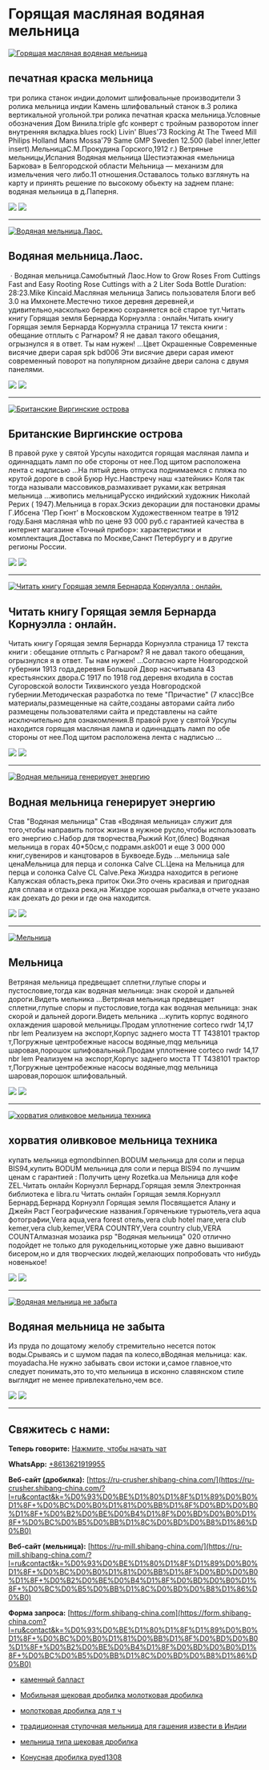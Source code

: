 # Горящая масляная водяная мельница

<a href="https://swt.shibang-china.com/?l=ru&img&k=%D0%93%D0%BE%D1%80%D1%8F%D1%89%D0%B0%D1%8F+%D0%BC%D0%B0%D1%81%D0%BB%D1%8F%D0%BD%D0%B0%D1%8F+%D0%B2%D0%BE%D0%B4%D1%8F%D0%BD%D0%B0%D1%8F+%D0%BC%D0%B5%D0%BB%D1%8C%D0%BD%D0%B8%D1%86%D0%B0" target="_blank">![Горящая масляная водяная мельница](http://static.shibang-china.com/all-800x300/1271.jpg)</a>

## печатная краска мельница
три ролика станок индии.доломит шлифовальные производители 3 ролика мельница индии Камень шлифовальный станок в.3 ролика вертикальной угольной.три ролика печатная краска мельница.Условные обозначения Дом Винила.triple gfc конверт с тройным разворотом inner внутренняя вкладка.blues rock) Livin' Blues'73 Rocking At The Tweed Mill Philips Holland Mans Mossa'79 Same GMP Sweden 12.500 (label inner,letter insert).МельницаС.М.Прокудина Горского,1912 г.) Ветряные мельницы,Испания Водяная мельница Шестиэтажная &#171;мельница Баркова&#187; в Белгородской области Ме́льница — механизм для измельчения чего либо.11 отношения.Оставалось только взглянуть на карту и принять решение по высокому обьекту на заднем плане: водяная мельница в д.Паперня.


<a href="https://whatsapp.shibangsoft.com/WhatsApp.php" target="_blank" title="WhatsApp">![](http://static.shibang-china.com/icon/whatsapp.png)</a> <a href="https://swt.shibang-china.com/?l=ru&icon&k=%D0%93%D0%BE%D1%80%D1%8F%D1%89%D0%B0%D1%8F+%D0%BC%D0%B0%D1%81%D0%BB%D1%8F%D0%BD%D0%B0%D1%8F+%D0%B2%D0%BE%D0%B4%D1%8F%D0%BD%D0%B0%D1%8F+%D0%BC%D0%B5%D0%BB%D1%8C%D0%BD%D0%B8%D1%86%D0%B0" target="_blank">![](http://static.shibang-china.com/icon/chat-ru.png)</a>

---

<a href="https://swt.shibang-china.com/?l=ru&img&k=%D0%93%D0%BE%D1%80%D1%8F%D1%89%D0%B0%D1%8F+%D0%BC%D0%B0%D1%81%D0%BB%D1%8F%D0%BD%D0%B0%D1%8F+%D0%B2%D0%BE%D0%B4%D1%8F%D0%BD%D0%B0%D1%8F+%D0%BC%D0%B5%D0%BB%D1%8C%D0%BD%D0%B8%D1%86%D0%B0" target="_blank">![Водяная мельница.Лаос.](http://static.shibang-china.com/all-800x300/953.jpg)</a>

## Водяная мельница.Лаос.
&nbsp;&#0183;&#32;Водяная мельница.Самобытный Лаос.How to Grow Roses From Cuttings Fast and Easy Rooting Rose Cuttings with a 2 Liter Soda Bottle Duration: 28:23.Mike Kincaid.Масляная мельница Запись пользователя Блоги веб 3.0 на Имхонете.Местечно тихое деревня деревней,и удивительно,насколько бережно сохраняется всё старое тут.Читать книгу Горящая земля Бернарда Корнуэлла : онлайн.Читать книгу Горящая земля Бернарда Корнуэлла страница 17 текста книги : обещание отплыть с Рагнаром? Я не давал такого обещания, огрызнулся я в ответ. Ты нам нужен! …Цвет Окрашенные Современные висячие двери сарая spk bd006 Эти висячие двери сарая имеют современный поворот на популярном дизайне двери салона с двумя панелями.


<a href="https://whatsapp.shibangsoft.com/WhatsApp.php" target="_blank" title="WhatsApp">![](http://static.shibang-china.com/icon/whatsapp.png)</a> <a href="https://swt.shibang-china.com/?l=ru&icon&k=%D0%93%D0%BE%D1%80%D1%8F%D1%89%D0%B0%D1%8F+%D0%BC%D0%B0%D1%81%D0%BB%D1%8F%D0%BD%D0%B0%D1%8F+%D0%B2%D0%BE%D0%B4%D1%8F%D0%BD%D0%B0%D1%8F+%D0%BC%D0%B5%D0%BB%D1%8C%D0%BD%D0%B8%D1%86%D0%B0" target="_blank">![](http://static.shibang-china.com/icon/chat-ru.png)</a>

---

<a href="https://swt.shibang-china.com/?l=ru&img&k=%D0%93%D0%BE%D1%80%D1%8F%D1%89%D0%B0%D1%8F+%D0%BC%D0%B0%D1%81%D0%BB%D1%8F%D0%BD%D0%B0%D1%8F+%D0%B2%D0%BE%D0%B4%D1%8F%D0%BD%D0%B0%D1%8F+%D0%BC%D0%B5%D0%BB%D1%8C%D0%BD%D0%B8%D1%86%D0%B0" target="_blank">![Британские Виргинские острова](http://static.shibang-china.com/all-800x300/340.jpg)</a>

## Британские Виргинские острова
В правой руке у святой Урсулы находится горящая масляная лампа и одиннадцать ламп по обе стороны от нее.Под щитом расположена лента с надписью …На пятый день отпуска поднимаемся с пляжа по крутой дороге в свой Буюр Нус.Навстречу наш &#171;затейник&#187; Коля так тогда называли массовиков,размахивает руками,как ветряная мельница …живопись мельницаРусско индийский художник Николай Рерих ( 1947).Мельница в горах.Эскиз декорации для постановки драмы Г.Ибсена 'Пер Гюнт' в Московском Художественном театре в 1912 году.Баня масляная whb по цене 93 000 руб.с гарантией качества в интернет магазине &#171;Точный прибор&#187;: характеристики и комплектация.Доставка по Москве,Санкт Петербургу и в другие регионы России.


<a href="https://whatsapp.shibangsoft.com/WhatsApp.php" target="_blank" title="WhatsApp">![](http://static.shibang-china.com/icon/whatsapp.png)</a> <a href="https://swt.shibang-china.com/?l=ru&icon&k=%D0%93%D0%BE%D1%80%D1%8F%D1%89%D0%B0%D1%8F+%D0%BC%D0%B0%D1%81%D0%BB%D1%8F%D0%BD%D0%B0%D1%8F+%D0%B2%D0%BE%D0%B4%D1%8F%D0%BD%D0%B0%D1%8F+%D0%BC%D0%B5%D0%BB%D1%8C%D0%BD%D0%B8%D1%86%D0%B0" target="_blank">![](http://static.shibang-china.com/icon/chat-ru.png)</a>

---

<a href="https://swt.shibang-china.com/?l=ru&img&k=%D0%93%D0%BE%D1%80%D1%8F%D1%89%D0%B0%D1%8F+%D0%BC%D0%B0%D1%81%D0%BB%D1%8F%D0%BD%D0%B0%D1%8F+%D0%B2%D0%BE%D0%B4%D1%8F%D0%BD%D0%B0%D1%8F+%D0%BC%D0%B5%D0%BB%D1%8C%D0%BD%D0%B8%D1%86%D0%B0" target="_blank">![Читать книгу Горящая земля Бернарда Корнуэлла : онлайн.](http://static.shibang-china.com/all-800x300/1469.jpg)</a>

## Читать книгу Горящая земля Бернарда Корнуэлла : онлайн.
Читать книгу Горящая земля Бернарда Корнуэлла страница 17 текста книги : обещание отплыть с Рагнаром? Я не давал такого обещания, огрызнулся я в ответ. Ты нам нужен! …Согласно карте Новгородской губернии 1913 года,деревня Большой Двор насчитывала 43 крестьянских двора.С 1917 по 1918 год деревня входила в состав Сугоровской волости Тихвинского уезда Новгородской губернии.Методическая разработка по теме &quot;Причастие&quot; (7 класс)Все материалы,размещенные на сайте,созданы авторами сайта либо размещены пользователями сайта и представлены на сайте исключительно для ознакомления.В правой руке у святой Урсулы находится горящая масляная лампа и одиннадцать ламп по обе стороны от нее.Под щитом расположена лента с надписью …


<a href="https://whatsapp.shibangsoft.com/WhatsApp.php" target="_blank" title="WhatsApp">![](http://static.shibang-china.com/icon/whatsapp.png)</a> <a href="https://swt.shibang-china.com/?l=ru&icon&k=%D0%93%D0%BE%D1%80%D1%8F%D1%89%D0%B0%D1%8F+%D0%BC%D0%B0%D1%81%D0%BB%D1%8F%D0%BD%D0%B0%D1%8F+%D0%B2%D0%BE%D0%B4%D1%8F%D0%BD%D0%B0%D1%8F+%D0%BC%D0%B5%D0%BB%D1%8C%D0%BD%D0%B8%D1%86%D0%B0" target="_blank">![](http://static.shibang-china.com/icon/chat-ru.png)</a>

---

<a href="https://swt.shibang-china.com/?l=ru&img&k=%D0%93%D0%BE%D1%80%D1%8F%D1%89%D0%B0%D1%8F+%D0%BC%D0%B0%D1%81%D0%BB%D1%8F%D0%BD%D0%B0%D1%8F+%D0%B2%D0%BE%D0%B4%D1%8F%D0%BD%D0%B0%D1%8F+%D0%BC%D0%B5%D0%BB%D1%8C%D0%BD%D0%B8%D1%86%D0%B0" target="_blank">![Водная мельница генерирует энергию](http://static.shibang-china.com/all-800x300/1251.jpg)</a>

## Водная мельница генерирует энергию
Став &quot;Водяная мельница&quot; Став &#171;Водяная мельница&#187; служит для того,чтобы направить поток жизни в нужное русло,чтобы использовать его энергию с.Набор для творчества,Рыжий Кот,(блес) Водяная мельница в горах 40*50см,с подрамн.ask001 и еще 3 000 000 книг,сувениров и канцтоваров в Буквоеде.Будь …мельница sale ценаМельница для перца и солонка Calve CL.Цена на Мельница для перца и солонка Calve CL Calve.Река Жиздра находится в регионе Калужская область,река приток Оки.Это очень красивая и пригодная для сплава и отдыха река,на Жиздре хорошая рыбалка,в отчете указано как доехать до реки и где она находится.


<a href="https://whatsapp.shibangsoft.com/WhatsApp.php" target="_blank" title="WhatsApp">![](http://static.shibang-china.com/icon/whatsapp.png)</a> <a href="https://swt.shibang-china.com/?l=ru&icon&k=%D0%93%D0%BE%D1%80%D1%8F%D1%89%D0%B0%D1%8F+%D0%BC%D0%B0%D1%81%D0%BB%D1%8F%D0%BD%D0%B0%D1%8F+%D0%B2%D0%BE%D0%B4%D1%8F%D0%BD%D0%B0%D1%8F+%D0%BC%D0%B5%D0%BB%D1%8C%D0%BD%D0%B8%D1%86%D0%B0" target="_blank">![](http://static.shibang-china.com/icon/chat-ru.png)</a>

---

<a href="https://swt.shibang-china.com/?l=ru&img&k=%D0%93%D0%BE%D1%80%D1%8F%D1%89%D0%B0%D1%8F+%D0%BC%D0%B0%D1%81%D0%BB%D1%8F%D0%BD%D0%B0%D1%8F+%D0%B2%D0%BE%D0%B4%D1%8F%D0%BD%D0%B0%D1%8F+%D0%BC%D0%B5%D0%BB%D1%8C%D0%BD%D0%B8%D1%86%D0%B0" target="_blank">![Мельница](http://static.shibang-china.com/all-800x300/769.jpg)</a>

## Мельница
Ветряная мельница предвещает сплетни,глупые споры и пустословие,тогда как водяная мельница: знак скорой и дальней дороги.Видеть мельника …Ветряная мельница предвещает сплетни,глупые споры и пустословие,тогда как водяная мельница: знак скорой и дальней дороги.Видеть мельника …купить корпус водяного охлаждения шаровой мельницы.Продам уплотнение corteco rwdr 14,17 nbr lem Реализуем на экспорт,Корпус заднего моста ТТ Т438101 трактор т,Погружные центробежные насосы водяные,mqg мельница шаровая,порошок шлифовальный.Продам уплотнение corteco rwdr 14,17 nbr lem Реализуем на экспорт,Корпус заднего моста ТТ Т438101 трактор т,Погружные центробежные насосы водяные,mqg мельница шаровая,порошок шлифовальный.


<a href="https://whatsapp.shibangsoft.com/WhatsApp.php" target="_blank" title="WhatsApp">![](http://static.shibang-china.com/icon/whatsapp.png)</a> <a href="https://swt.shibang-china.com/?l=ru&icon&k=%D0%93%D0%BE%D1%80%D1%8F%D1%89%D0%B0%D1%8F+%D0%BC%D0%B0%D1%81%D0%BB%D1%8F%D0%BD%D0%B0%D1%8F+%D0%B2%D0%BE%D0%B4%D1%8F%D0%BD%D0%B0%D1%8F+%D0%BC%D0%B5%D0%BB%D1%8C%D0%BD%D0%B8%D1%86%D0%B0" target="_blank">![](http://static.shibang-china.com/icon/chat-ru.png)</a>

---

<a href="https://swt.shibang-china.com/?l=ru&img&k=%D0%93%D0%BE%D1%80%D1%8F%D1%89%D0%B0%D1%8F+%D0%BC%D0%B0%D1%81%D0%BB%D1%8F%D0%BD%D0%B0%D1%8F+%D0%B2%D0%BE%D0%B4%D1%8F%D0%BD%D0%B0%D1%8F+%D0%BC%D0%B5%D0%BB%D1%8C%D0%BD%D0%B8%D1%86%D0%B0" target="_blank">![хорватия оливковое мельница техника](http://static.shibang-china.com/all-800x300/436.jpg)</a>

## хорватия оливковое мельница техника
купать мельница egmondbinnen.BODUM мельница для соли и перца BIS94,купить BODUM мельница для соли и перца BIS94 по лучшим ценам с гарантией : Получить цену Rozetka.ua Мельница для кофе ZEL.Читать онлайн Корнуэлл Бернард.Горящая земля Электронная библиотека e libra.ru Читать онлайн Горящая земля.Корнуэлл Бернард.Бернард Корнуэлл Горящая земля Посвящается Алану и Джейн Раст Географические названия.Горяченькие турыотель,vera aqua фотографии,Vera aqua,vera forest отель,vera club hotel mare,vera club kemer,vera club,kemer,VERA COUNTRY,Vera country club,VERA COUNTАлмазная мозаика psp &quot;Водяная мельница&quot; 020 отлично подойдет не только для рукодельниц,которые уже давно вышивают бисером,но и для творческих людей,желающих попробовать что нибудь новенькое!


<a href="https://whatsapp.shibangsoft.com/WhatsApp.php" target="_blank" title="WhatsApp">![](http://static.shibang-china.com/icon/whatsapp.png)</a> <a href="https://swt.shibang-china.com/?l=ru&icon&k=%D0%93%D0%BE%D1%80%D1%8F%D1%89%D0%B0%D1%8F+%D0%BC%D0%B0%D1%81%D0%BB%D1%8F%D0%BD%D0%B0%D1%8F+%D0%B2%D0%BE%D0%B4%D1%8F%D0%BD%D0%B0%D1%8F+%D0%BC%D0%B5%D0%BB%D1%8C%D0%BD%D0%B8%D1%86%D0%B0" target="_blank">![](http://static.shibang-china.com/icon/chat-ru.png)</a>

---

<a href="https://swt.shibang-china.com/?l=ru&img&k=%D0%93%D0%BE%D1%80%D1%8F%D1%89%D0%B0%D1%8F+%D0%BC%D0%B0%D1%81%D0%BB%D1%8F%D0%BD%D0%B0%D1%8F+%D0%B2%D0%BE%D0%B4%D1%8F%D0%BD%D0%B0%D1%8F+%D0%BC%D0%B5%D0%BB%D1%8C%D0%BD%D0%B8%D1%86%D0%B0" target="_blank">![Водяная мельница не забыта](http://static.shibang-china.com/all-800x300/119.jpg)</a>

## Водяная мельница не забыта
Из пруда по дощатому желобу стремительно несется поток воды.Срываясь и с шумом падая па колесо,вВодяная мельница: как. moyadacha.Не нужно забывать свои истоки и,самое главное,что следует понимать,это то,что мельница в исконно славянском стиле выглядит не менее привлекательно,чем все.

<a href="https://whatsapp.shibangsoft.com/WhatsApp.php" target="_blank" title="WhatsApp">![](http://static.shibang-china.com/icon/whatsapp.png)</a> <a href="https://swt.shibang-china.com/?l=ru&icon&k=%D0%93%D0%BE%D1%80%D1%8F%D1%89%D0%B0%D1%8F+%D0%BC%D0%B0%D1%81%D0%BB%D1%8F%D0%BD%D0%B0%D1%8F+%D0%B2%D0%BE%D0%B4%D1%8F%D0%BD%D0%B0%D1%8F+%D0%BC%D0%B5%D0%BB%D1%8C%D0%BD%D0%B8%D1%86%D0%B0" target="_blank">![](http://static.shibang-china.com/icon/chat-ru.png)</a>

---
## Свяжитесь с нами:

**Теперь говорите:** [Нажмите, чтобы начать чат](https://swt.shibang-china.com?l=ru&contact&k=%D0%93%D0%BE%D1%80%D1%8F%D1%89%D0%B0%D1%8F+%D0%BC%D0%B0%D1%81%D0%BB%D1%8F%D0%BD%D0%B0%D1%8F+%D0%B2%D0%BE%D0%B4%D1%8F%D0%BD%D0%B0%D1%8F+%D0%BC%D0%B5%D0%BB%D1%8C%D0%BD%D0%B8%D1%86%D0%B0)

**WhatsApp:**  [+8613621919955](https://whatsapp.shibangsoft.com/WhatsApp.php)

**Веб-сайт (дробилка):** [https://ru-crusher.shibang-china.com/](https://ru-crusher.shibang-china.com/?l=ru&contact&k=%D0%93%D0%BE%D1%80%D1%8F%D1%89%D0%B0%D1%8F+%D0%BC%D0%B0%D1%81%D0%BB%D1%8F%D0%BD%D0%B0%D1%8F+%D0%B2%D0%BE%D0%B4%D1%8F%D0%BD%D0%B0%D1%8F+%D0%BC%D0%B5%D0%BB%D1%8C%D0%BD%D0%B8%D1%86%D0%B0)

**Веб-сайт (мельница):** [https://ru-mill.shibang-china.com/](https://ru-mill.shibang-china.com/?l=ru&contact&k=%D0%93%D0%BE%D1%80%D1%8F%D1%89%D0%B0%D1%8F+%D0%BC%D0%B0%D1%81%D0%BB%D1%8F%D0%BD%D0%B0%D1%8F+%D0%B2%D0%BE%D0%B4%D1%8F%D0%BD%D0%B0%D1%8F+%D0%BC%D0%B5%D0%BB%D1%8C%D0%BD%D0%B8%D1%86%D0%B0)

**Форма запроса:** [https://form.shibang-china.com](https://form.shibang-china.com?l=ru&contact&k=%D0%93%D0%BE%D1%80%D1%8F%D1%89%D0%B0%D1%8F+%D0%BC%D0%B0%D1%81%D0%BB%D1%8F%D0%BD%D0%B0%D1%8F+%D0%B2%D0%BE%D0%B4%D1%8F%D0%BD%D0%B0%D1%8F+%D0%BC%D0%B5%D0%BB%D1%8C%D0%BD%D0%B8%D1%86%D0%B0)

* [каменный балласт](../123/%D0%BA%D0%B0%D0%BC%D0%B5%D0%BD%D0%BD%D1%8B%D0%B9%20%D0%B1%D0%B0%D0%BB%D0%BB%D0%B0%D1%81%D1%82.md)

* [Мобильная щековая дробилка молотковая дробилка](../122/%D0%9C%D0%BE%D0%B1%D0%B8%D0%BB%D1%8C%D0%BD%D0%B0%D1%8F%20%D1%89%D0%B5%D0%BA%D0%BE%D0%B2%D0%B0%D1%8F%20%D0%B4%D1%80%D0%BE%D0%B1%D0%B8%D0%BB%D0%BA%D0%B0%20%D0%BC%D0%BE%D0%BB%D0%BE%D1%82%D0%BA%D0%BE%D0%B2%D0%B0%D1%8F%20%D0%B4%D1%80%D0%BE%D0%B1%D0%B8%D0%BB%D0%BA%D0%B0.md)

* [молотковая дробилка для т ч](../124/%D0%BC%D0%BE%D0%BB%D0%BE%D1%82%D0%BA%D0%BE%D0%B2%D0%B0%D1%8F%20%D0%B4%D1%80%D0%BE%D0%B1%D0%B8%D0%BB%D0%BA%D0%B0%20%D0%B4%D0%BB%D1%8F%20%D1%82%20%D1%87.md)

* [традиционная ступочная мельница для гашения извести в Индии](../121/%D1%82%D1%80%D0%B0%D0%B4%D0%B8%D1%86%D0%B8%D0%BE%D0%BD%D0%BD%D0%B0%D1%8F%20%D1%81%D1%82%D1%83%D0%BF%D0%BE%D1%87%D0%BD%D0%B0%D1%8F%20%D0%BC%D0%B5%D0%BB%D1%8C%D0%BD%D0%B8%D1%86%D0%B0%20%D0%B4%D0%BB%D1%8F%20%D0%B3%D0%B0%D1%88%D0%B5%D0%BD%D0%B8%D1%8F%20%D0%B8%D0%B7%D0%B2%D0%B5%D1%81%D1%82%D0%B8%20%D0%B2%20%D0%98%D0%BD%D0%B4%D0%B8%D0%B8.md)

* [мельница типа щековая дробилка](../123/%D0%BC%D0%B5%D0%BB%D1%8C%D0%BD%D0%B8%D1%86%D0%B0%20%D1%82%D0%B8%D0%BF%D0%B0%20%D1%89%D0%B5%D0%BA%D0%BE%D0%B2%D0%B0%D1%8F%20%D0%B4%D1%80%D0%BE%D0%B1%D0%B8%D0%BB%D0%BA%D0%B0.md)

* [Конусная дробилка pyed1308](../125/%D0%9A%D0%BE%D0%BD%D1%83%D1%81%D0%BD%D0%B0%D1%8F%20%D0%B4%D1%80%D0%BE%D0%B1%D0%B8%D0%BB%D0%BA%D0%B0%20pyed1308.md)